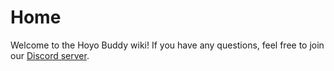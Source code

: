 # Home

Welcome to the Hoyo Buddy wiki!
If you have any questions, feel free to join our [Discord server](https://link.seria.moe/hb-dc).
